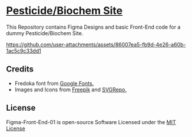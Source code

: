 # [Pesticide/Biochem Site](https://praashoo7.github.io/Figma-Front-End-01/)

This Repository contains Figma Designs and basic Front-End code for a dummy Pesticide/Biochem Site.<br>

https://github.com/user-attachments/assets/86007ea5-fb9d-4e26-a60b-1ac5c9c33dd1


## Credits

  - Fredoka font from [Google Fonts.](https://fonts.google.com/specimen/Fredoka?preview.text=At%20the%20first%20page%20choose%20a%20card%20in%20your%20mind.&query=Fredoka&stroke=Sans+Serif)
  - Images and Icons from [Freepik](https://www.freepik.com/) and [SVGRepo.](https://www.svgrepo.com/)


## License

Figma-Front-End-01 is open-source Software Licensed under the [MIT License](https://github.com/Praashoo7/Figma-Front-End-01/blob/main/LICENSE)
